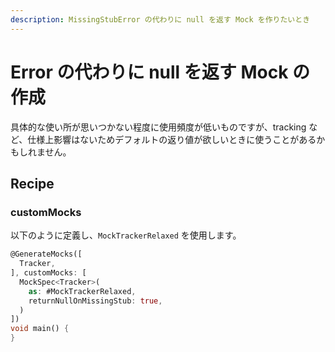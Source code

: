 ```yaml
---
description: MissingStubError の代わりに null を返す Mock を作りたいとき
---
```


# Error の代わりに null を返す Mock の作成

具体的な使い所が思いつかない程度に使用頻度が低いものですが、tracking など、仕様上影響はないためデフォルトの返り値が欲しいときに使うことがあるかもしれません。

## Recipe

### customMocks

以下のように定義し、`MockTrackerRelaxed` を使用します。

```dart
@GenerateMocks([
  Tracker,
], customMocks: [
  MockSpec<Tracker>(
    as: #MockTrackerRelaxed,
    returnNullOnMissingStub: true,
  )
])
void main() {
}
```



